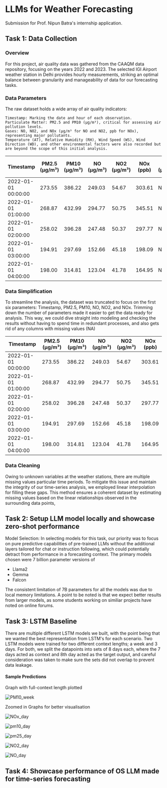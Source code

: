 # LLMs for Weather Forecasting

Submission for Prof. Nipun Batra's internship application.
## Task 1: Data Collection
### Overview

For this project, air quality data was gathered from the CAAQM data repository, focusing on the years 2022 and 2023. The selected IGI Airport weather station in Delhi provides hourly measurements, striking an optimal balance between granularity and manageability of data for our forecasting tasks.

### Data Parameters

The raw dataset holds a wide array of air quality indicators:

    Timestamp: Marking the date and hour of each observation.
    Particulate Matter: PM2.5 and PM10 (µg/m³), critical for assessing air pollution levels.
    Gases: NO, NO2, and NOx (µg/m³ for NO and NO2, ppb for NOx), representing major pollutants.
    Temperature (AT), Relative Humidity (RH), Wind Speed (WS), Wind Direction (WD), and other environmental factors were also recorded but are beyond the scope of this initial analysis.

|Timestamp          |PM2.5 (µg/m³)|PM10 (µg/m³)|NO (µg/m³)|NO2 (µg/m³)|NOx (ppb)|NH3 (µg/m³)|SO2 (µg/m³)|CO (mg/m³)|Ozone (µg/m³)|Benzene (µg/m³)|Toluene (µg/m³)|Xylene (µg/m³)|O Xylene (µg/m³)|Eth-Benzene (µg/m³)|MP-Xylene (µg/m³)|AT (°C)|RH (%)|WS (m/s)|WD (deg)|RF (mm)|TOT-RF (mm)|SR (W/mt2)|BP (mmHg)|VWS (m/s)|
|-------------------|-------------|------------|----------|-----------|---------|-----------|-----------|----------|-------------|---------------|---------------|--------------|----------------|-------------------|-----------------|-------|------|--------|--------|-------|-----------|----------|---------|---------|
|2022-01-01 00:00:00|273.55       |386.22      |249.03    |54.67      |303.61   |NA         |NA         |5.59      |8.22         |NA             |NA             |NA            |NA              |NA                 |NA               |NA     |NA    |NA      |NA      |NA     |0.00       |NA        |NA       |NA       |
|2022-01-01 01:00:00|268.87       |432.99      |294.77    |50.75      |345.51   |NA         |NA         |5.74      |8.14         |NA             |NA             |NA            |NA              |NA                 |NA               |NA     |NA    |NA      |NA      |NA     |0.00       |NA        |NA       |NA       |
|2022-01-01 02:00:00|258.02       |396.28      |247.48    |50.37      |297.77   |NA         |NA         |5.27      |8.12         |NA             |NA             |NA            |NA              |NA                 |NA               |NA     |NA    |NA      |NA      |NA     |0.00       |NA        |NA       |NA       |
|2022-01-01 03:00:00|194.91       |297.69      |152.66    |45.18      |198.09   |NA         |NA         |4.01      |8.03         |NA             |NA             |NA            |NA              |NA                 |NA               |NA     |NA    |NA      |NA      |NA     |0.00       |NA        |NA       |NA       |
|2022-01-01 04:00:00|198.00       |314.81      |123.04    |41.78      |164.95   |NA         |NA         |3.55      |7.90         |NA             |NA             |NA            |NA              |NA                 |NA               |NA     |NA    |NA      |NA      |NA     |0.00       |NA        |NA       |NA       |


### Data Simplification

To streamline the analysis, the dataset was truncated to focus on the first six parameters: Timestamp, PM2.5, PM10, NO, NO2, and NOx. Trimming down the number of parameters made it easier to get the data ready for analysis. This way, we could dive straight into modeling and checking the results without having to spend time in redundant processes, and also gets rid of any columns with missing values (NA)

|Timestamp          |PM2.5 (µg/m³)|PM10 (µg/m³)|NO (µg/m³)|NO2 (µg/m³)|NOx (ppb)|
|-------------------|-------------|------------|----------|-----------|---------|
|2022-01-01 00:00:00|273.55       |386.22      |249.03    |54.67      |303.61   |
|2022-01-01 01:00:00|268.87       |432.99      |294.77    |50.75      |345.51   |
|2022-01-01 02:00:00|258.02       |396.28      |247.48    |50.37      |297.77   |
|2022-01-01 03:00:00|194.91       |297.69      |152.66    |45.18      |198.09   |
|2022-01-01 04:00:00|198.00       |314.81      |123.04    |41.78      |164.95   |

### Data Cleaning
Owing to unknown variables at the weather stations, there are multiple missing values particular time periods. To mitigate this issue and maintain the integrity of our time-series analysis, we employed linear interpolation for filling these gaps. This method ensures a coherent dataset by estimating missing values based on the linear relationships observed in the surrounding data points, 

## Task 2: Setup LLM model locally and showcase zero-shot performance

Model Selection: In selecting models for this task, our priority was to focus on pure predictive capabilities of pre-trained LLMs without the additional layers tailored for chat or instruction following, which could potentially detract from performance in a forecasting context. 
The primary models chosen were 7 billion parameter versions of 
   * Llama2
   * Gemma
   * Falcon

The consistent limitation of 7B parameters for all the models was due to local memory limitations.
A point to be noted is that we expect better results from larger models, as some students working on similiar projects have noted on online forums.





## Task 3: LSTM Baseline

There are multiple different LSTM models we built, with the point being that we wanted the best representation from LSTM's for each scenario. 
Two LSTM models were trained for two different context lengths; a week and 3 days. For both, we split the datapoints into sets of 8 days each, where the 7 days acted as context and 8th day acted as the target output, and careful consideration was taken to make sure the sets did not overlap to prevent data leakage.



#### Sample Predictions

Graph with full-context length plotted

![PM10_week](https://github.com/SajayR/llmforecasting/assets/62949586/3b22680f-ba2f-4811-9c13-75277d770f9d)

Zoomed in Graphs for better visualisation 

![NOx_day](https://github.com/SajayR/llmforecasting/assets/62949586/9a752474-8f27-4099-aae3-d05aebcf6e08)

![pm10_day](https://github.com/SajayR/llmforecasting/assets/62949586/4287448b-a65c-4b71-bfdd-8497cc9418d6)


![pm25_day](https://github.com/SajayR/llmforecasting/assets/62949586/10570dda-3b5e-4e8b-9f5a-d9f7c48eca0b)


![NO2_day](https://github.com/SajayR/llmforecasting/assets/62949586/85e1e1c2-3edc-4488-91d5-ec2f881f46a5)

![NO_day](https://github.com/SajayR/llmforecasting/assets/62949586/857bc432-f418-4607-b8c9-04632d753cd2)


## Task 4: Showcase performance of OS LLM made for time-series forecasting


